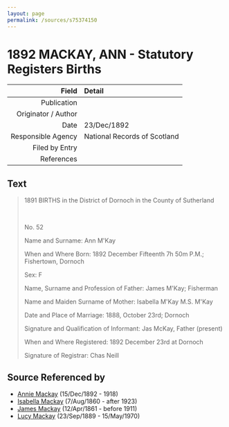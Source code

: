 ```yaml
---
layout: page
permalink: /sources/s75374150
---
```


# 1892 MACKAY, ANN - Statutory Registers Births

Field | Detail
---:|:---
Publication | 
Originator / Author | 
Date | 23/Dec/1892
Responsible Agency | National Records of Scotland
Filed by Entry | 
References | 

## Text

> 1891 BIRTHS in the District of Dornoch in the County of Sutherland
>
> <br/>
>
> No. 52
>
> Name and Surname: Ann M'Kay
>
> When and Where Born: 1892 December Fifteenth 7h 50m P.M.; Fishertown, Dornoch
>
> Sex: F
>
> Name, Surname and Profession of Father: James M'Kay; Fisherman
>
> Name and Maiden Surname of Mother: Isabella M'Kay M.S. M'Kay
>
> Date and Place of Marriage: 1888, October 23rd; Dornoch
>
> Signature and Qualification of Informant: Jas McKay, Father (present)
>
> When and Where Registered: 1892 December 23rd at Dornoch
>
> Signature of Registrar: Chas Neill
>

## Source Referenced by

* [Annie Mackay](../people/@51252926@-annie-mackay-b1892-12-15-d1918.md) (15/Dec/1892 - 1918)
* [Isabella Mackay](../people/@32797554@-isabella-mackay-b1860-8-7-d1923.md) (7/Aug/1860 - after 1923)
* [James Mackay](../people/@60572122@-james-mackay-b1861-4-12-d1911.md) (12/Apr/1861 - before 1911)
* [Lucy Mackay](../people/@16587624@-lucy-mackay-b1889-9-23-d1970-5-15.md) (23/Sep/1889 - 15/May/1970)
